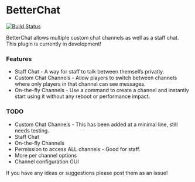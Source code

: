 BetterChat
=====================

[![Build Status](http://ci.connorlinfoot.com:8080/buildStatus/icon?job=BetterChat)](http://ci.connorlinfoot.com:8080/job/BetterChat/)

BetterChat allows multiple custom chat channels as well as a staff chat.
This plugin is currently in development!


### Features
* Staff Chat - A way for staff to talk between themselfs privatly.
* Custom Chat Channels - Allow players to switch between channels where only players in that channel can see messages.
* On-the-fly Channels - Use a command to create a channel and instantly start using it without any reboot or performance impact.


### TODO
* Custom Chat Channels - This has been added at a minimal line, still needs testing.
* Staff Chat
* On-the-fly Channels
* Permission to access ALL channels - Good for staff.
* More per channel options
* Channel configuration GUI


If you have any ideas or suggestions please post them as an issue!
